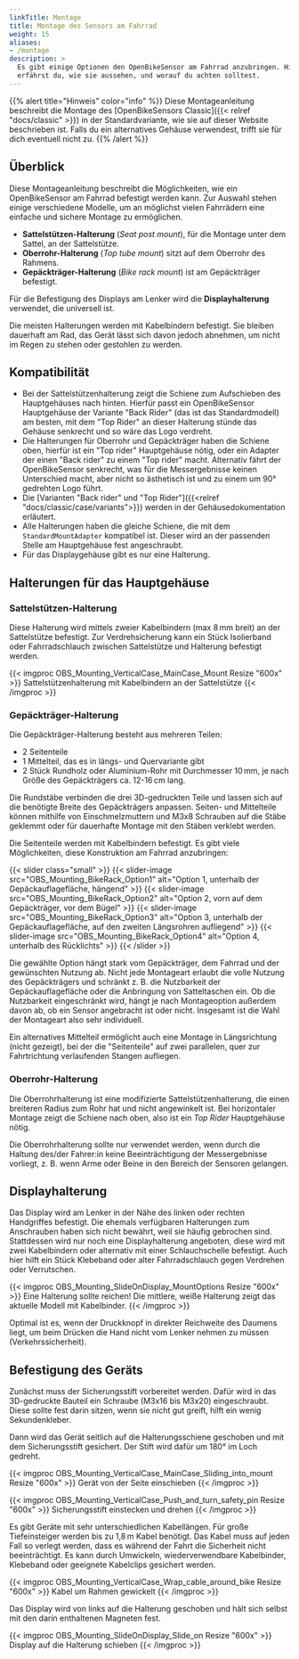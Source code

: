 ```yaml
---
linkTitle: Montage
title: Montage des Sensors am Fahrrad
weight: 15
aliases:
- /montage
description: >
  Es gibt einige Optionen den OpenBikeSensor am Fahrrad anzubringen. Hier
  erfährst du, wie sie aussehen, und worauf du achten solltest.
---
```


{{% alert title="Hinweis" color="info" %}}
  Diese Montageanleitung beschreibt die Montage des [OpenBikeSensors
  Classic]({{< relref "docs/classic" >}}) in der Standardvariante, wie sie auf
  dieser Website beschrieben ist. Falls du ein alternatives Gehäuse verwendest,
  trifft sie für dich eventuell nicht zu.
{{% /alert %}}

## Überblick

Diese Montageanleitung beschreibt die Möglichkeiten, wie ein OpenBikeSensor am
Fahrrad befestigt werden kann. Zur Auswahl stehen einige verschiedene Modelle,
um an möglichst vielen Fahrrädern eine einfache und sichere Montage zu
ermöglichen.

* **Sattelstützen-Halterung** (*Seat post mount*), für die Montage unter dem
  Sattel, an der Sattelstütze.
* **Oberrohr-Halterung** (*Top tube mount*) sitzt auf dem Oberrohr des Rahmens.
* **Gepäckträger-Halterung** (*Bike rack mount*) ist am Gepäckträger befestigt.

Für die Befestigung des Displays am Lenker wird die **Displayhalterung**
verwendet, die universell ist.

Die meisten Halterungen werden mit Kabelbindern befestigt. Sie bleiben
dauerhaft am Rad, das Gerät lässt sich davon jedoch abnehmen, um nicht im Regen
zu stehen oder gestohlen zu werden.

## Kompatibilität

* Bei der Sattelstützenhalterung zeigt die Schiene zum Aufschieben des
  Hauptgehäuses nach hinten. Hierfür passt ein OpenBikeSensor Hauptgehäuse der
  Variante "Back Rider" (das ist das Standardmodell) am besten, mit dem "Top
  Rider" an dieser Halterung stünde das Gehäuse senkrecht und so wäre das Logo
  verdreht.
* Die Halterungen für Oberrohr und Gepäckträger haben die Schiene oben, hierfür
  ist ein "Top rider" Hauptgehäuse nötig, oder ein Adapter der einen "Back
  rider" zu einem "Top rider" macht. Alternativ fährt der OpenBikeSensor
  senkrecht, was für die Messergebnisse keinen Unterschied macht, aber nicht so
  ästhetisch ist und zu einem um 90° gedrehten Logo führt.
* Die [Varianten "Back rider" und "Top Rider"]({{<relref
  "docs/classic/case/variants">}}) werden in der Gehäusedokumentation erläutert.
* Alle Halterungen haben die gleiche Schiene, die mit dem
  `StandardMountAdapter` kompatibel ist. Dieser wird an der passenden Stelle am
  Hauptgehäuse fest angeschraubt.
* Für das Displaygehäuse gibt es nur eine Halterung.

## Halterungen für das Hauptgehäuse

### Sattelstützen-Halterung

Diese Halterung wird mittels zweier Kabelbindern (max 8&thinsp;mm breit) an der
Sattelstütze befestigt. Zur Verdrehsicherung kann ein Stück Isolierband oder
Fahrradschlauch zwischen Sattelstütze und Halterung befestigt werden.

{{< imgproc OBS_Mounting_VerticalCase_MainCase_Mount Resize "600x" >}}
  Sattelstützenhalterung mit Kabelbindern an der Sattelstütze
{{< /imgproc >}}

### Gepäckträger-Halterung

Die Gepäckträger-Halterung besteht aus mehreren Teilen:

* 2 Seitenteile
* 1 Mittelteil, das es in längs- und Quervariante gibt
* 2 Stück Rundholz oder Aluminium-Rohr mit Durchmesser 10&thinsp;mm, je nach
  Größe des Gepäckträgers ca. 12-16&thinsp;cm lang.

Die Rundstäbe verbinden die drei 3D-gedruckten Teile und lassen sich auf die
benötigte Breite des Gepäckträgers anpassen. Seiten- und Mittelteile können
mithilfe von Einschmelzmuttern und M3x8 Schrauben auf die Stäbe geklemmt oder
für dauerhafte Montage mit den Stäben verklebt werden.

Die Seitenteile werden mit Kabelbindern befestigt. Es gibt viele Möglichkeiten,
diese Konstruktion am Fahrrad anzubringen:

{{< slider class="small" >}}
  {{< slider-image
    src="OBS_Mounting_BikeRack_Option1"
    alt="Option 1, unterhalb der Gepäckauflagefläche, hängend" >}}
  {{< slider-image
    src="OBS_Mounting_BikeRack_Option2"
    alt="Option 2, vorn auf dem Gepäckträger, vor dem Bügel" >}}
  {{< slider-image
    src="OBS_Mounting_BikeRack_Option3"
    alt="Option 3, unterhalb der Gepäckauflagefläche, auf den zweiten Längsrohren aufliegend" >}}
  {{< slider-image
    src="OBS_Mounting_BikeRack_Option4"
    alt="Option 4, unterhalb des Rücklichts" >}}
{{< /slider >}}

Die gewählte Option hängt stark vom Gepäckträger, dem Fahrrad und der
gewünschten Nutzung ab. Nicht jede Montageart erlaubt die volle Nutzung des
Gepäckträgers und schränkt z. B. die Nutzbarkeit der Gepäckauflagefläche oder
die Anbringung von Satteltaschen ein. Ob die Nutzbarkeit eingeschränkt wird,
hängt je nach Montageoption außerdem davon ab, ob ein Sensor angebracht ist
oder nicht. Insgesamt ist die Wahl der Montageart also sehr individuell.

Ein alternatives Mittelteil ermöglicht auch eine Montage in Längsrichtung
(nicht gezeigt), bei der die "Seitenteile" auf zwei parallelen, quer zur
Fahrtrichtung verlaufenden Stangen aufliegen.

### Oberrohr-Halterung

Die Oberrohrhalterung ist eine modifizierte Sattelstützenhalterung, die einen
breiteren Radius zum Rohr hat und nicht angewinkelt ist. Bei horizontaler
Montage zeigt die Schiene nach oben, also ist ein *Top Rider* Hauptgehäuse
nötig.

Die Oberrohrhalterung sollte nur verwendet werden, wenn durch die Haltung
des/der Fahrer:in keine Beeinträchtigung der Messergebnisse vorliegt, z. B.
wenn Arme oder Beine in den Bereich der Sensoren gelangen.

## Displayhalterung

Das Display wird am Lenker in der Nähe des linken oder rechten Handgriffes
befestigt. Die ehemals verfügbaren Halterungen zum Anschrauben haben sich nicht
bewährt, weil sie häufig gebrochen sind. Stattdessen wird nur noch eine
Displayhalterung angeboten, diese wird mit zwei Kabelbindern oder alternativ mit
einer Schlauchschelle befestigt. Auch hier hilft ein Stück Klebeband oder alter
Fahrradschlauch gegen Verdrehen oder Verrutschen.

{{< imgproc OBS_Mounting_SlideOnDisplay_MountOptions Resize "600x" >}}
  Eine Halterung sollte reichen! Die mittlere, weiße Halterung zeigt das
  aktuelle Modell mit Kabelbinder.
{{< /imgproc >}}

Optimal ist es, wenn der Druckknopf in direkter Reichweite des Daumens liegt,
um beim Drücken die Hand nicht vom Lenker nehmen zu müssen
(Verkehrssicherheit).

## Befestigung des Geräts

Zunächst muss der Sicherungsstift vorbereitet werden. Dafür wird in das
3D-gedruckte Bauteil ein Schraube (M3x16 bis M3x20) eingeschraubt. Diese sollte
fest darin sitzen, wenn sie nicht gut greift, hilft ein wenig Sekundenkleber.

Dann wird das Gerät seitlich auf die Halterungsschiene geschoben und mit dem
Sicherungsstift gesichert. Der Stift wird dafür um 180° im Loch gedreht.

{{< imgproc OBS_Mounting_VerticalCase_MainCase_Sliding_into_mount Resize "600x" >}}
  Gerät von der Seite einschieben
{{< /imgproc >}}

{{< imgproc OBS_Mounting_VerticalCase_Push_and_turn_safety_pin Resize "600x" >}}
  Sicherungsstift einstecken und drehen
{{< /imgproc >}}

Es gibt Geräte mit sehr unterschiedlichen Kabellängen. Für große Tiefeinsteiger
werden bis zu 1,8&thinsp;m Kabel benötigt. Das Kabel muss auf jeden Fall so verlegt
werden, dass es während der Fahrt die Sicherheit nicht beeinträchtigt. Es kann
durch Umwickeln, wiederverwendbare Kabelbinder, Klebeband oder geeignete
Kabelclips gesichert werden.

{{< imgproc OBS_Mounting_VerticalCase_Wrap_cable_around_bike Resize "600x" >}}
  Kabel um Rahmen gewickelt
{{< /imgproc >}}


Das Display wird von links auf die Halterung geschoben und hält sich selbst mit
den darin enthaltenen Magneten fest.

{{< imgproc OBS_Mounting_SlideOnDisplay_Slide_on Resize "600x" >}}
  Display auf die Halterung schieben
{{< /imgproc >}}
